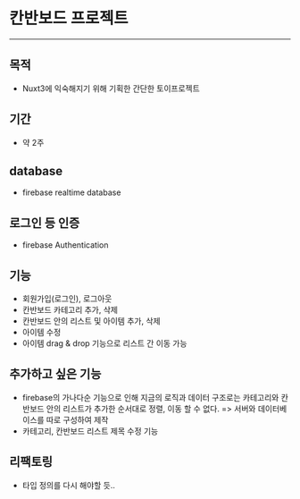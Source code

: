 # 칸반보드 프로젝트
---
## 목적
- Nuxt3에 익숙해지기 위해 기획한 간단한 토이프로젝트
## 기간
- 약 2주
## database
- firebase realtime database
## 로그인 등 인증
- firebase Authentication
## 기능
- 회원가입(로그인), 로그아웃
- 칸반보드 카테고리 추가, 삭제
- 칸반보드 안의 리스트 및 아이템 추가, 삭제
- 아이템 수정
- 아이템 drag & drop 기능으로 리스트 간 이동 가능
## 추가하고 싶은 기능
- firebase의 가나다순 기능으로 인해 지금의 로직과 데이터 구조로는 카테고리와 칸반보드 안의 리스트가 추가한 순서대로 정렬, 이동 할 수 없다. 
    => 서버와 데이터베이스를 따로 구성하여 제작
- 카테고리, 칸반보드 리스트 제목 수정 기능
## 리팩토링
- 타입 정의를 다시 해야할 듯..